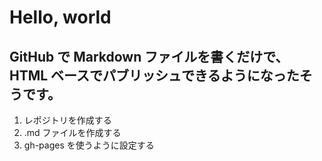 # Hello, world
## GitHub で Markdown ファイルを書くだけで、HTML ベースでパブリッシュできるようになったそうです。
1. レポジトリを作成する
2. .md ファイルを作成する
3. gh-pages を使うように設定する
